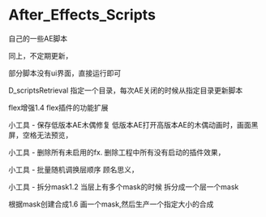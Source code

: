 # After_Effects_Scripts
自己的一些AE脚本


同上，不定期更新，


部分脚本没有ui界面，直接运行即可


D_scriptsRetrieval   指定一个目录，每次AE关闭的时候从指定目录更新脚本

flex增强1.4     flex插件的功能扩展

小工具 - 保存低版本AE木偶修复      低版本AE打开高版本AE的木偶动画时，画面黑屏，空格无法预览，

小工具 - 删除所有未启用的fx.       删除工程中所有没有启动的插件效果，

小工具 - 批量随机调换层顺序        顾名思义，

小工具 - 拆分mask1.2              当层上有多个mask的时候     拆分成一个层一个mask

根据mask创建合成1.6               画一个mask,然后生产一个指定大小的合成
